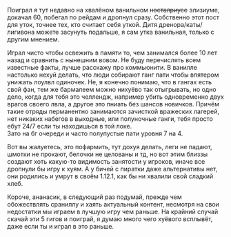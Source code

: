 Поиграл я тут недавно на хвалёном ванильном <s>носталриусе</s> элизиуме, докачал 60, побегал по рейдам и дропнул сразу. Собственно этот пост для уток, точнее тех, кто считает себя уткой. Дитя дренора/каты/лигивона можете засунуть подальше, я сам утка ванильная, только с другим мнением.  
  
Играл чисто чтобы освежить в памяти то, чем занимался более 10 лет назад и сравнить с нынешним вовом. Не буду перечислять всем известные факты, лучше расскажу про коммьюнити. В ванилле настолько нехуй делать, что люди собирают ганг пати чтобы впятером унижать лоулвл одиночек. Не, я конечно понимаю, что в гангах есть свой фан, тем же бармалеем можно нихуёво так отыгрывать, но одно дело, когда для тебя это челлендж, например убить одновременно двух врагов своего лвла, а другое это пниать без шансов новичков. Причём такие отряды перманентно занимаются зачисткой вражеских лагерей, нет никаких набегов в выходные, или полуночные ганги, тебя просто ебут 24/7 если ты находишься в той локе.  
Зато на бг очереди и часто полупустые пати уровня 7 на 4.  
  
Вот вы жалуетесь, это пофармить, тут дохуя делать, леги не падают, шмотки не прокают, белочки не целованы и тд, но вот этим близзы создают хоть какую-то видимость занятости у игроков, иначе все дропнули бы игру к хуям. А у бичей с пиратки даже альтернативы нет, они родились и умрут в своём 1.12.1, как бы ни хвалили свой сладкий хлеб.  
  
Короче, ананасик, в следующий раз подумай, прежде чем обожествлять сраниллу и хаять актуальный контент, несмотря на свои недостатки мы играем в лучшую игру чем раньше. На крайний случай скачай эти 5 гигов и поиграй, я думаю много чего хуёвого всплывёт, даже если ты и играл в это раньше.